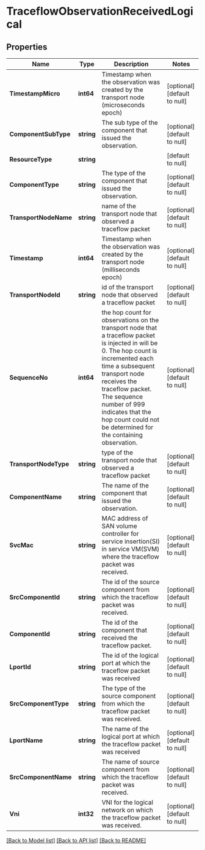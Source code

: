 # TraceflowObservationReceivedLogical

## Properties
Name | Type | Description | Notes
------------ | ------------- | ------------- | -------------
**TimestampMicro** | **int64** | Timestamp when the observation was created by the transport node (microseconds epoch) | [optional] [default to null]
**ComponentSubType** | **string** | The sub type of the component that issued the observation. | [optional] [default to null]
**ResourceType** | **string** |  | [default to null]
**ComponentType** | **string** | The type of the component that issued the observation. | [optional] [default to null]
**TransportNodeName** | **string** | name of the transport node that observed a traceflow packet | [optional] [default to null]
**Timestamp** | **int64** | Timestamp when the observation was created by the transport node (milliseconds epoch) | [optional] [default to null]
**TransportNodeId** | **string** | id of the transport node that observed a traceflow packet | [optional] [default to null]
**SequenceNo** | **int64** | the hop count for observations on the transport node that a traceflow packet is injected in will be 0. The hop count is incremented each time a subsequent transport node receives the traceflow packet. The sequence number of 999 indicates that the hop count could not be determined for the containing observation. | [optional] [default to null]
**TransportNodeType** | **string** | type of the transport node that observed a traceflow packet | [optional] [default to null]
**ComponentName** | **string** | The name of the component that issued the observation. | [optional] [default to null]
**SvcMac** | **string** | MAC address of SAN volume controller for service insertion(SI) in service VM(SVM) where the traceflow packet was received.  | [optional] [default to null]
**SrcComponentId** | **string** | The id of the source component from which the traceflow packet was received. | [optional] [default to null]
**ComponentId** | **string** | The id of the component that received the traceflow packet. | [optional] [default to null]
**LportId** | **string** | The id of the logical port at which the traceflow packet was received | [optional] [default to null]
**SrcComponentType** | **string** | The type of the source component from which the traceflow packet was received. | [optional] [default to null]
**LportName** | **string** | The name of the logical port at which the traceflow packet was received | [optional] [default to null]
**SrcComponentName** | **string** | The name of source component from which the traceflow packet was received. | [optional] [default to null]
**Vni** | **int32** | VNI for the logical network on which the traceflow packet was received. | [optional] [default to null]

[[Back to Model list]](../README.md#documentation-for-models) [[Back to API list]](../README.md#documentation-for-api-endpoints) [[Back to README]](../README.md)

